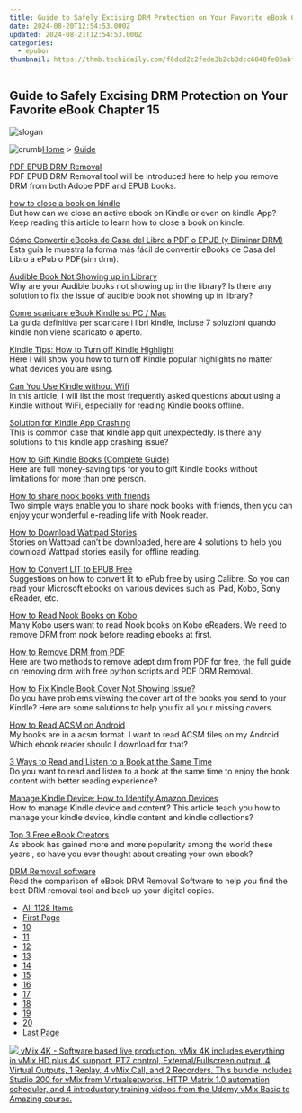 ```yaml
---
title: Guide to Safely Excising DRM Protection on Your Favorite eBook Chapter 15
date: 2024-08-20T12:54:53.000Z
updated: 2024-08-21T12:54:53.000Z
categories:
  - epubor
thumbnail: https://thmb.techidaily.com/f6dcd2c2fede3b2cb3dcc6848fe88abf8a7dec3247c70ab93e5f0cabcdb1f025.jpg
---
```


## Guide to Safely Excising DRM Protection on Your Favorite eBook Chapter 15

![slogan](http://www.epubor.com/images/guide-banner-word.png)

![crumb](http://www.epubor.com/images/ol_home.png)[Home](https://tools.techidaily.com/epubor/products/) \> [Guide](https://tools.techidaily.com/epubor/products/)

[PDF EPUB DRM Removal](https://tools.techidaily.com/epubor/products/)  
 PDF EPUB DRM Removal tool will be introduced here to help you remove DRM from both Adobe PDF and EPUB books. 

[how to close a book on kindle](https://tools.techidaily.com/epubor/products/)  
 But how can we close an active ebook on Kindle or even on kindle App? Keep reading this article to learn how to close a book on kindle.

[Cómo Convertir eBooks de Casa del Libro a PDF o EPUB (y Eliminar DRM)](http://www.epubor.com/cmo-convertir-ebooks-de-casa-del-libro-a-pdf.html)  
 Esta guía le muestra la forma más fácil de convertir eBooks de Casa del Libro a ePub o PDF(sim drm).

[Audible Book Not Showing up in Library](https://tools.techidaily.com/epubor/products/)  
 Why are your Audible books not showing up in the library? Is there any solution to fix the issue of audible book not showing up in library?

[Come scaricare eBook Kindle su PC / Mac](https://tools.techidaily.com/epubor/products/)  
 La guida definitiva per scaricare i libri kindle, incluse 7 soluzioni quando kindle non viene scaricato o aperto.

[Kindle Tips: How to Turn off Kindle Highlight](https://tools.techidaily.com/epubor/products/)  
 Here I will show you how to turn off Kindle popular highlights no matter what devices you are using. 

[Can You Use Kindle without Wifi](https://tools.techidaily.com/epubor/products/)  
 In this article, I will list the most frequently asked questions about using a Kindle without WiFi, especially for reading Kindle books offline. 

[Solution for Kindle App Crashing](https://tools.techidaily.com/epubor/products/)  
 This is common case that kindle app quit unexpectedly. Is there any solutions to this kindle app crashing issue? 

[How to Gift Kindle Books (Complete Guide)](http://www.epubor.com/how-to-gift-kindle-books.html)  
 Here are full money-saving tips for you to gift Kindle books without limitations for more than one person.

[How to share nook books with friends](https://tools.techidaily.com/epubor/products/)  
 Two simple ways enable you to share nook books with friends, then you can enjoy your wonderful e-reading life with Nook reader. 

[How to Download Wattpad Stories](https://tools.techidaily.com/epubor/products/)  
 Stories on Wattpad can’t be downloaded, here are 4 solutions to help you download Wattpad stories easily for offline reading. 

[How to Convert LIT to EPUB Free](https://tools.techidaily.com/epubor/products/)  
 Suggestions on how to convert lit to ePub free by using Calibre. So you can read your Microsoft ebooks on various devices such as iPad, Kobo, Sony eReader, etc.

[How to Read Nook Books on Kobo](https://tools.techidaily.com/epubor/products/)  
 Many Kobo users want to read Nook books on Kobo eReaders. We need to remove DRM from nook before reading ebooks at first.

[How to Remove DRM from PDF](https://tools.techidaily.com/epubor/products/)  
 Here are two methods to remove adept drm from PDF for free, the full guide on removing drm with free python scripts and PDF DRM Removal.

[How to Fix Kindle Book Cover Not Showing Issue?](https://tools.techidaily.com/epubor/products/)  
 Do you have problems viewing the cover art of the books you send to your Kindle? Here are some solutions to help you fix all your missing covers.

[How to Read ACSM on Android](https://tools.techidaily.com/epubor/products/)  
 My books are in a acsm format. I want to read ACSM files on my Android. Which ebook reader should I download for that?

[3 Ways to Read and Listen to a Book at the Same Time](https://tools.techidaily.com/epubor/products/)  
 Do you want to read and listen to a book at the same time to enjoy the book content with better reading experience?

[Manage Kindle Device: How to Identify Amazon Devices](https://tools.techidaily.com/epubor/products/)  
 How to manage Kindle device and content? This article teach you how to manage your kindle device, kindle content and kindle collections?

[Top 3 Free eBook Creators](https://tools.techidaily.com/epubor/products/)  
 As ebook has gained more and more popularity among the world these years , so have you ever thought about creating your own ebook? 

[DRM Removal software](https://tools.techidaily.com/epubor/products/)  
 Read the comparison of eBook DRM Removal Software to help you find the best DRM removal tool and back up your digital copies.

* [All 1128 Items](https://tools.techidaily.com/epubor/products/)
* [First Page](https://tools.techidaily.com/epubor/products/)
* [10](https://tools.techidaily.com/epubor/products/)
* [11](https://tools.techidaily.com/epubor/products/)
* [12](https://tools.techidaily.com/epubor/products/)
* [13](https://tools.techidaily.com/epubor/products/)
* [14](https://tools.techidaily.com/epubor/products/)
* [15](https://tools.techidaily.com/epubor/products/)
* [16](https://tools.techidaily.com/epubor/products/)
* [17](https://tools.techidaily.com/epubor/products/)
* [18](https://tools.techidaily.com/epubor/products/)
* [19](https://tools.techidaily.com/epubor/products/)
* [20](https://tools.techidaily.com/epubor/products/)
* [Last Page](https://tools.techidaily.com/epubor/products/)

<ins class="adsbygoogle"
     style="display:block"
     data-ad-format="autorelaxed"
     data-ad-client="ca-pub-7571918770474297"
     data-ad-slot="1223367746"></ins>



<ins class="adsbygoogle"
     style="display:block"
     data-ad-client="ca-pub-7571918770474297"
     data-ad-slot="8358498916"
     data-ad-format="auto"
     data-full-width-responsive="true"></ins>



<!-- affiliate ads begin -->
<a href="https://secure.2checkout.com/order/checkout.php?PRODS=30901369&QTY=1&AFFILIATE=108875&CART=1"> <img src="https://secure.avangate.com/images/merchant/ce9a6fb2becc2d235e62b125e9260102/products/1_copy_vMixCallScreenshot1-large.jpg" border="0"> vMix 4K - Software based live production. vMix 4K includes everything in vMix HD plus 4K support, PTZ control, External/Fullscreen output, 4 Virtual Outputs, 1 Replay, 4 vMix Call, and 2 Recorders. 
This bundle includes Studio 200 for vMix from Virtualsetworks, HTTP Matrix 1.0 automation scheduler, and 4 introductory training videos from the Udemy vMix Basic to Amazing course. </a>
<!-- affiliate ads end -->